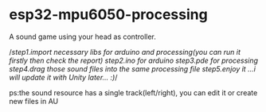 # esp32-mpu6050-processing
A sound game using your head as controller.

/*step1.import necessary libs for arduino and processing(you can run it firstly then check the report)
step2.ino for arduino
step3.pde for processing
step4.drag those sound files into the same processing file
step5.enjoy it
...i will update it with Unity later...
:)*/

ps:the sound resource has a single track(left/right), you can edit it or create new files in AU
